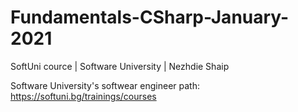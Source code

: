 # Fundamentals-CSharp-January-2021
SoftUni cource | Software University | Nezhdie Shaip

Software University's softwear engineer path: https://softuni.bg/trainings/courses
